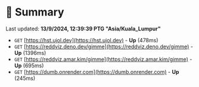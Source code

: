 # 📖 Summary
Last updated: **13/9/2024, 12:39:39 PTG "Asia/Kuala_Lumpur"**

- `GET` [https://hst.ujol.dev](https://hst.ujol.dev) - **Up** (478ms)
- `GET` [https://reddviz.deno.dev/gimme](https://reddviz.deno.dev/gimme) - **Up** (1396ms)
- `GET` [https://reddviz.amar.kim/gimme](https://reddviz.amar.kim/gimme) - **Up** (695ms)
- `GET` [https://dumb.onrender.com](https://dumb.onrender.com) - **Up** (245ms)
